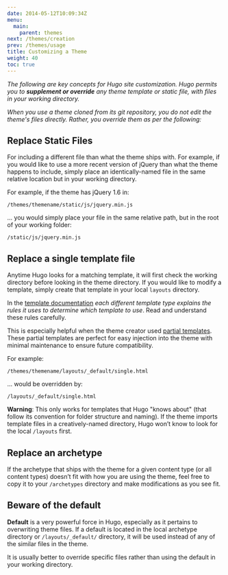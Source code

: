 ```yaml
---
date: 2014-05-12T10:09:34Z
menu:
  main:
    parent: themes
next: /themes/creation
prev: /themes/usage
title: Customizing a Theme
weight: 40
toc: true
---
```


_The following are key concepts for Hugo site customization. Hugo permits you to **supplement or override** any theme template or static file, with files in your working directory._

_When you use a theme cloned from its git repository, you do not edit the theme's files directly. Rather, you override them as per the following:_

## Replace Static Files

For including a different file than what the theme ships with. For example, if you would like to use a more recent version of jQuery than what the theme happens to include, simply place an identically-named file in the same relative location but in your working directory.

For example, if the theme has jQuery 1.6 in:

    /themes/themename/static/js/jquery.min.js

... you would simply place your file in the same relative path, but in the root of your working folder:

    /static/js/jquery.min.js

## Replace a single template file

Anytime Hugo looks for a matching template, it will first check the working directory before looking in the theme directory. If you would like to modify a template, simply create that template in your local `layouts` directory.

In the [template documentation](/templates/overview/) _each different template type explains the rules it uses to determine which template to use_. Read and understand these rules carefully.

This is especially helpful when the theme creator used [partial templates](/templates/partials/). These partial templates are perfect for easy injection into the theme with minimal maintenance to ensure future compatibility.

For example:

    /themes/themename/layouts/_default/single.html

... would be overridden by:

    /layouts/_default/single.html

**Warning**: This only works for templates that Hugo "knows about" (that follow its convention for folder structure and naming). If the theme imports template files in a creatively-named directory, Hugo won’t know to look for the local `/layouts` first.

## Replace an archetype

If the archetype that ships with the theme for a given content type (or all content types) doesn’t fit with how you are using the theme, feel free to copy it to your `/archetypes` directory and make modifications as you see fit.

## Beware of the default

**Default** is a very powerful force in Hugo, especially as it pertains to overwriting theme files. If a default is located in the local archetype directory or `/layouts/_default/` directory, it will be used instead of any of the similar files in the theme.

It is usually better to override specific files rather than using the default in your working directory.
